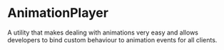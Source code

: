 # AnimationPlayer
A utility that makes dealing with animations very easy and allows developers to bind custom behaviour to animation events for all clients.
